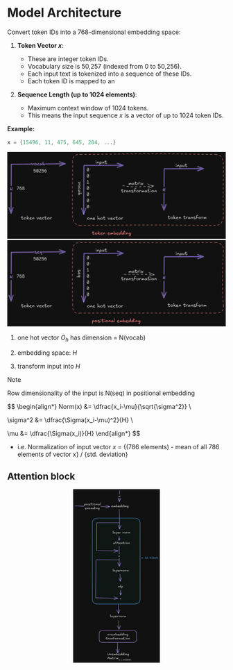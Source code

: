 # Model Architecture

Convert token IDs into a 768-dimensional embedding space:

1. **Token Vector $x$**:
     - These are integer token IDs.
     - Vocabulary size is 50,257 (indexed from 0 to 50,256).
     - Each input text is tokenized into a sequence of these IDs.
     - Each token ID is mapped to an

2. **Sequence Length (up to 1024 elements)**:
     - Maximum context window of 1024 tokens.
     - This means the input sequence $x$ is a vector of up to 1024 token IDs.

**Example:**

```c
x = {15496, 11, 475, 645, 284, ...}
```
<div align="center">

![alt text](img/image.png)
![alt text](img/image-1.png)

</div>

1. one hot vector $O_h$ has dimension = N(vocab)

2. embedding space: $H$

3. transform input into $H$

>[!NOTE]
>Row dimensionality of the input is N(seq) in positional embedding

$$
\begin{align*}
   Norm(x) &= \dfrac{x_i-\mu}{\sqrt{\sigma^2}} \\
   
   \sigma^2 &= \dfrac{\Sigma(x_i-\mu)^2}{H} \\
   
   \mu &= \dfrac{\Sigma(x_i)}{H}
\end{align*}
$$

- i.e. Normalization of input vector $x$ = {(786 elements) - mean of all 786 elements of vector x} / {std. deviation}

## Attention block

<div align="center">

<img src="img/image-2.png" width="200" height="400">

</div>